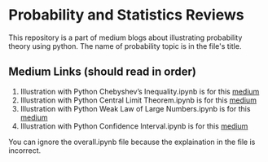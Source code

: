 # Probability and Statistics Reviews
This repository is a part of medium blogs about illustrating probability theory using python.
The name of probability topic is in the file's title.

## Medium Links (should read in order)
1. Illustration with Python Chebyshev’s Inequality.ipynb is for this [medium](https://medium.com/@c.chaipitakporn/illustration-with-python-chebyshevs-inequality-b34be151c547)
2. Illustration with Python Central Limit Theorem.ipynb is for this [medium](https://medium.com/@c.chaipitakporn/illustration-with-python-central-limit-theorem-aa4d81f7b570) 
3. Illustration with Python Weak Law of Large Numbers.ipynb is for this [medium](https://medium.com/@c.chaipitakporn/illustration-with-python-weak-law-of-large-numbers-2a644b862985)
4. Illustration with Python Confidence Interval.ipynb is for this [medium](https://medium.com/@c.chaipitakporn/illustration-with-python-confidence-interval-ee4736cc3dc2)

You can ignore the overall.ipynb file because the explaination in the file is incorrect.
